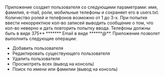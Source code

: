 Приложение создает пользователя со следующими параметрами: имя, фамилия, e-mail, роли, мобильные телефоны и сохраняет его в users.txt.
Количество ролей и телефонов возможно от 1 до 3-х.
При попытке ввести некорректное кол-во записей выводить сообщение о том, что кол-во неверно и дать повторить попытку ввода.
Телефоны должны быть в виде 375** *******
Email в виде *******@**.*
Приложение позволет выполнить следующие операции:
- Добавить пользователя
- Редактировать существующего пользователя
- Удалить пользователя
- Просмотреть всех (вывод на консоль)
- Поиск по имени или фамилии (вывод на консоль)
